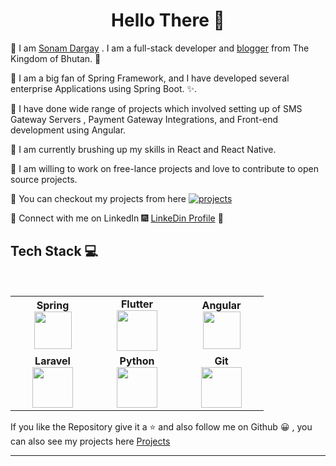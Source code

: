 <h1 align="center"> Hello There 👋 </h1>


:beginner:  I am [Sonam Dargay](https://bt.linkedin.com/in/sonam-dargay-5aa4a0b6) . I am a full-stack developer and [blogger](https://bhutanio.com/) from The Kingdom of Bhutan. :evergreen_tree:

:beginner:  I am a big fan of Spring Framework, and I have developed several enterprise Applications using Spring Boot. :sparkles:.

:beginner:  I have done wide range of projects which involved setting up of SMS Gateway Servers , Payment Gateway Integrations, and  Front-end development using Angular.

:beginner:  I am currently brushing up my skills in React and React Native.

:beginner:  I am willing to work on free-lance projects and love to  contribute to open source projects.

:beginner:  You can checkout my projects from here [![projects](https://forthebadge.com/images/badges/check-it-out.svg)](https://github.com/SvnvmD)

:beginner:  Connect with me on LinkedIn :fireworks: [LinkeDin Profile](https://bt.linkedin.com/in/sonam-dargay-5aa4a0b6) :sparkler:


## Tech Stack :computer:

<br>
<table>
<tbody>
 <tr>
<td align="center" width="20%">
<span><b><center>Spring</center></b></span> 
<img height=60px src="https://spring.io/images/spring-logo-9146a4d3298760c2e7e49595184e1975.svg"> 
</td>
  
  <td align="center" width="20%">
 <span><b><center>Flutter</center></b></span> 
<img height=65px src="https://static.wikia.nocookie.net/logo-timeline/images/c/cf/4B4A9751-D2BF-4A93-BDCC-CDCA5326B65F.png/revision/latest?cb=20210426191500"> 
</td>
  
  <td align="center" width="20%">
<span><b><center>Angular</center></b></span> 
<img height=60px src="https://angular.io/assets/images/logos/angular/angular.svg"> 
</td>

</tr>

<tr>
<td align="center" width="20%">
<span><b><center>Laravel</center></b></span> 
<img height=65px src="https://laravel.com/img/logotype.min.svg"> 
</td>
 
 <td align="center" width="20%">
 <span><b><center>Python</center></b></span> 
<img height=65px src="https://www.python.org/static/img/psf-logo@2x.png"> 
</td>

<td align="center" width="20%">
<span><b><center>Git</center></b></span> 
<img height=65px src="https://git-scm.com/images/logos/downloads/Git-Logo-2Color.png"> 
</td>
</tr>

</tbody>
</table>

If you like the Repository give it a :star: and also follow me on Github :grinning: , you can also see my projects here [Projects](https://github.com/SvnvmD)

----
